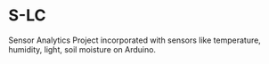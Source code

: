 # S-LC
Sensor Analytics Project incorporated with sensors like temperature, humidity, light, soil moisture on Arduino.
